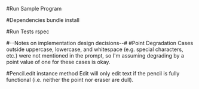 #Run Sample Program

#Dependencies
bundle install

#Run Tests
rspec

#--Notes on implementation design decisions--#
#Point Degradation
Cases outside uppercase, lowercase, and whitespace (e.g. special characters, etc.) were not mentioned in the prompt, so I'm assuming degrading by a point value of one for these cases is okay.

#Pencil.edit instance method
Edit will only edit text if the pencil is fully functional (i.e. neither the point nor eraser are dull).
